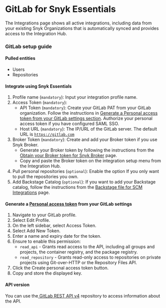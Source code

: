 # GitLab for Snyk Essentials

The Integrations page shows all active integrations, including data from your existing Snyk Organizations that is automatically synced and provides access to the Integration Hub.

### GitLab setup guide

#### Pulled entities <a href="#gitlab-pulled-entities" id="gitlab-pulled-entities"></a>

* Users
* Repositories

#### Integrate using Snyk Essentials <a href="#gitlab-integrate-using-snyk-apprisk" id="gitlab-integrate-using-snyk-apprisk"></a>

1. Profile name (`mandatory`): Input your integration profile name.
2. Access Token (`mandatory`):
   * API Token (`mandatory`): Create your GitLab PAT from your GitLab organization. Follow the instructions in [Generate a Personal access token from your GitLab settings section](gitlab-for-snyk-essentials.md#generate-a-personal-access-token-from-your-gitlab-settings). Authorize your personal access token if you have configured SAML SSO.
   * Host URL (`mandatory`): The IP/URL of the GitLab server. The default URL is [`https://gitlab.com`](https://gitlab.com)
3. Broker Token (`mandatory`): Create and add your Broker token if you use Snyk Broker.
   * Generate your Broker token by following the instructions from the [Obtain your Broker token for Snyk Broker](../../enterprise-setup/snyk-broker/classic-broker/prepare-snyk-broker-for-deployment/obtain-the-tokens-required-to-set-up-snyk-broker.md) page.
   * Copy and paste the Broker token on the integration setup menu from the Integration Hub.
4. Pull personal repositories (`optional`): Enable the option If you only want to pull the repositories you own.
5. Add Backstage Catalog (`optional`): If you want to add your Backstage catalog, follow the instructions from the [Backstage file for SCM Integrations](../../scm-ide-and-ci-cd-integrations/snyk-scm-integrations/application-context-for-scm-integrations/) page.

#### Generate a [Personal access token](../organization-level-integrations/gitlab.md#gitlab-access-tokens) from your GitLab settings

1. Navigate to your GitLab profile.
2. Select Edit Profile.
3. On the left sidebar, select Access Token.
4. Select Add New Token.
5. Enter a name and expiry date for the token.
6. Ensure to enable this permission:
   * `read_api` - Grants read access to the API, including all groups and projects, the container registry, and the package registry.
   * `read_repository` - Grants read-only access to repositories on private projects using Git-over-HTTP or the Repository Files API.
7. Click the Create personal access token button.
8. Copy and store the displayed key.

#### API version <a href="#gitlab-api-version" id="gitlab-api-version"></a>

You can use the[ GitLab REST API v4](https://docs.gitlab.com/ee/api/index.html) repository to access information about the API.
